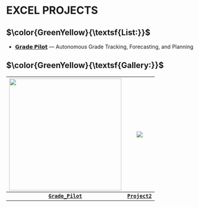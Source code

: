 # EXCEL PROJECTS
## **$\color{GreenYellow}{\textsf{List:}}$**
- [**𝗚𝗿𝗮𝗱𝗲 𝗣𝗶𝗹𝗼𝘁**](https://github.com/Kyros0718/Excel_Projects/tree/main/Grade_Pilot) — Autonomous Grade Tracking, Forecasting, and Planning


## **$\color{GreenYellow}{\textsf{Gallery:}}$**
<div align="center">

|<img src=https://github.com/Kyros0718/Excel_Projects/blob/main/Grade_Pilot/images/Grade%20Pilot%20Representation.png width=300>|<img src=https://github.com/Kyros0718/Excel_Projects/blob/main/images/Empty%20Project%20ICO.png>|
|:---:|:---:|
|[**`Grade_Pilot`**](https://github.com/Kyros0718/Excel_Projects/tree/main/Grade_Pilot)|[**`Project2`**]()|

</div>
